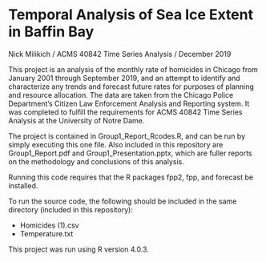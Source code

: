 # Temporal Analysis of Sea Ice Extent in Baffin Bay

Nick Milikich /
ACMS 40842 Time Series Analysis /
December 2019

This project is an analysis of the monthly rate of homicides in Chicago from January 2001 through September 2019, and an attempt to identify and characterize any trends and forecast future rates for purposes of planning and resource allocation. The data are taken from the Chicago Police Department’s Citizen Law Enforcement Analysis and Reporting system. It was completed to fulfill the requirements for ACMS 40842 Time Series Analysis at the University of Notre Dame.

The project is contained in Group1_Report_Rcodes.R, and can be run by simply executing this one file. Also included in this repository are Group1_Report.pdf and Group1_Presentation.pptx, which are fuller reports on the methodology and conclusions of this analysis.

Running this code requires that the R packages fpp2, fpp, and forecast be installed.

To run the source code, the following should be included in the same directory (included in this repository):
- Homicides (1).csv
- Temperature.txt

This project was run using R version 4.0.3.

